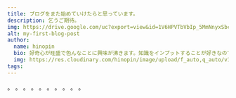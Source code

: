 ```yaml
---
title: ブログをまた始めていけたらと思っています。
description: 乞うご期待。
img: https://drive.google.com/uc?export=view&id=1V6HPVTbVbIp_5MmNnyxSbcqQBkU8XY7R
alt: my-first-blog-post
author: 
  name: hinopin
  bio: 好奇心が旺盛で色んなことに興味が沸きます。知識をインプットすることが好きなのですが逆にアウトプットすることが苦手なのでアウトプットする場としてこのBlogを始めました。
  img: https://res.cloudinary.com/hinopin/image/upload/f_auto,q_auto/v1609292036/hinopin-blog/auther_hinopin_wpmkll.webp
tags: 
---
```


。
。
。
。
。
。
。
。
。
。
